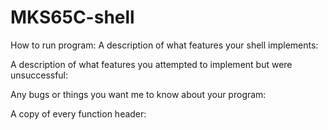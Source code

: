 # MKS65C-shell

How to run program:
A description of what features your shell implements:

A description of what features you attempted to implement but were unsuccessful:

Any bugs or things you want me to know about your program:

A copy of every function header:
